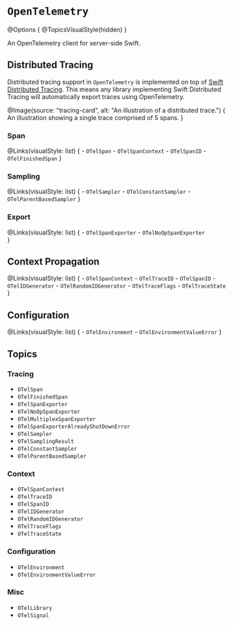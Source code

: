 # ``OpenTelemetry``

@Options {
    @TopicsVisualStyle(hidden)
}

An OpenTelemetry client for server-side Swift.

## Distributed Tracing

Distributed tracing support in `OpenTelemetry` is implemented
on top of [Swift Distributed Tracing](https://github.com/apple/swift-distributed-tracing).
This means any library implementing Swift Distributed Tracing will automatically export traces 
using OpenTelemetry.

@Image(source: "tracing-card", alt: "An illustration of a distributed trace.") {
    An illustration showing a single trace comprised of 5 spans.
}

### Span

@Links(visualStyle: list) {
    - ``OTelSpan``
    - ``OTelSpanContext``
    - ``OTelSpanID``
    - ``OTelFinishedSpan``
}

### Sampling

@Links(visualStyle: list) {
    - ``OTelSampler``
    - ``OTelConstantSampler``
    - ``OTelParentBasedSampler``
}

### Export

@Links(visualStyle: list) {
    - ``OTelSpanExporter``
    - ``OTelNoOpSpanExporter``    
}

## Context Propagation

@Links(visualStyle: list) {
    - ``OTelSpanContext``
    - ``OTelTraceID``
    - ``OTelSpanID``
    - ``OTelIDGenerator``
    - ``OTelRandomIDGenerator``
    - ``OTelTraceFlags``
    - ``OTelTraceState``
}

## Configuration

@Links(visualStyle: list) {
    - ``OTelEnvironment``
    - ``OTelEnvironmentValueError``
}

## Topics

### Tracing

- ``OTelSpan``
- ``OTelFinishedSpan``
- ``OTelSpanExporter``
- ``OTelNoOpSpanExporter``
- ``OTelMultiplexSpanExporter``
- ``OTelSpanExporterAlreadyShutDownError``
- ``OTelSampler``
- ``OTelSamplingResult``
- ``OTelConstantSampler``
- ``OTelParentBasedSampler``

### Context

- ``OTelSpanContext``
- ``OTelTraceID``
- ``OTelSpanID``
- ``OTelIDGenerator``
- ``OTelRandomIDGenerator``
- ``OTelTraceFlags``
- ``OTelTraceState``

### Configuration

- ``OTelEnvironment``
- ``OTelEnvironmentValueError``

### Misc

- ``OTelLibrary``
- ``OTelSignal``
